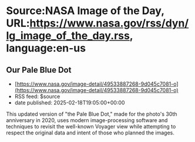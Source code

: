# Source:NASA Image of the Day, URL:https://www.nasa.gov/rss/dyn/lg_image_of_the_day.rss, language:en-us

## Our Pale Blue Dot
 - [https://www.nasa.gov/image-detail/49533887268-9d045c7081-o](https://www.nasa.gov/image-detail/49533887268-9d045c7081-o)
 - RSS feed: $source
 - date published: 2025-02-18T19:05:00+00:00

This updated version of "the Pale Blue Dot," made for the photo's 30th anniversary in 2020, uses modern image-processing software and techniques to revisit the well-known Voyager view while attempting to respect the original data and intent of those who planned the images.

